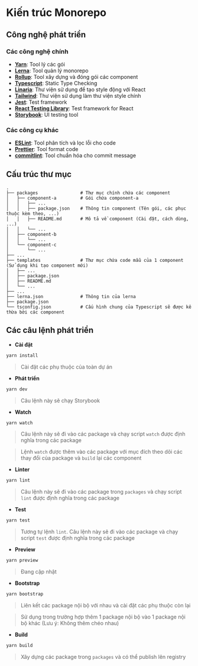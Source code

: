 # Kiến trúc Monorepo

## Công nghệ phát triển

### Các công nghệ chính

- **[Yarn](https://classic.yarnpkg.com/en/)**: Tool lý các gói
- **[Lerna](https://lerna.js.org/)**: Tool quản lý monorepo
- **[Rollup](https://rollupjs.org/guide/en/)**: Tool xây dựng và đóng gói các component
- **[Typescript](https://www.typescriptlang.org/)**: Static Type Checking
- **[Linaria](https://linaria.dev/)**: Thư viện sử dụng để tạo style động với React
- **[Tailwind](https://tailwindcss.com/)**: Thư viện sử dụng làm thư viện style chính
- **[Jest](https://jestjs.io/)**: Test framework
- **[React Testing Library](https://testing-library.com/docs/react-testing-library/intro/)**: Test framework for React
- **[Storybook](https://storybook.js.org/)**: UI testing tool

### Các công cụ khác

- **[ESLint](https://eslint.org/)**: Tool phân tích và lọc lỗi cho code
- **[Prettier](https://prettier.io/)**: Tool format code
- **[commitlint](https://commitlint.js.org/)**: Tool chuẩn hóa cho commit message

## Cấu trúc thư mục

```tree
.
├── packages                # Thư mục chính chứa các component
│   ├── component-a         # Gói chứa component-a
│   │   ├── ...
│   │   ├── package.json    # Thông tin component (Tên gói, các phục thuộc kèm theo, ...)
│   │   ├── README.md       # Mô tả về component (Cài đặt, cách dùng, ...)
│   │   └── ...
│   ├── component-b
│   │   └── ...
│   └── component-c
│       └── ...
├── ...
├── templates               # Thư mục chứa code mẫu của 1 component (Sử dụng khi tạo component mới)
│   ├── ...
│   ├── package.json
│   ├── README.md
│   └── ...
├── ...
├── lerna.json              # Thông tin của lerna
├── package.json
└── tsconfig.json           # Cấu hình chung của Typescript sẽ được kế thừa bởi các component
```

## Các câu lệnh phát triển

- **Cài đặt**

```bash
yarn install
```

> Cài đặt các phụ thuộc của toàn dự án

- **Phát triển**

```bash
yarn dev
```

> Câu lệnh này sẽ chạy Storybook

- **Watch**

```bash
yarn watch
```

> Câu lệnh này sẽ đi vào các package và chạy script `watch` được định nghĩa trong các package

> Lệnh `watch` được thêm vào các package với mục đích theo dõi các thay đổi của package và `build` lại các component

- **Linter**

```bash
yarn lint
```

> Câu lệnh này sẽ đi vào các package trong `packages` và chạy script `lint` được định nghĩa trong các package

- **Test**

```bash
yarn test
```

> Tương tự lệnh `lint`. Câu lệnh này sẽ đi vào các package và chạy script `test` được định nghĩa trong các package

- **Preview**

```bash
yarn preview
```

> Đang cập nhật

- **Bootstrap**

```bash
yarn bootstrap
```

> Liên kết các package nội bộ với nhau và cài đặt các phụ thuộc còn lại

> Sử dụng trong trường hợp thêm 1 package nội bộ vào 1 package nội bộ khác (Lưu ý: Không thêm chéo nhau)

- **Build**

```bash
yarn build
```

> Xây dựng các package trong `packages` và có thể publish lên registry
